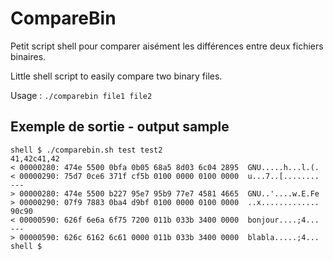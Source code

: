 # CompareBin

Petit script shell pour comparer aisément les différences entre deux fichiers binaires.

Little shell script to easily compare two binary files.

Usage : `./comparebin file1 file2`

## Exemple de sortie - output sample

```
shell $ ./comparebin.sh test test2
41,42c41,42
< 00000280: 474e 5500 0bfa 0b05 68a5 8d03 6c04 2895  GNU.....h...l.(.
< 00000290: 75d7 0ce6 371f cf5b 0100 0000 0100 0000  u...7..[........
---
> 00000280: 474e 5500 b227 95e7 95b9 77e7 4581 4665  GNU..'....w.E.Fe
> 00000290: 07f9 7883 0ba4 d9bf 0100 0000 0100 0000  ..x.............
90c90
< 00000590: 626f 6e6a 6f75 7200 011b 033b 3400 0000  bonjour....;4...
---
> 00000590: 626c 6162 6c61 0000 011b 033b 3400 0000  blabla.....;4...
shell $ 

```
